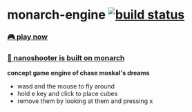 
# monarch-engine [![build status](https://travis-ci.org/monarch-games/engine.svg?branch=master)](https://travis-ci.org/monarch-games/engine)

### [**🎮 play now**](https://monarch-games.github.io/engine/)

### [**🔫 nanoshooter is built on monarch**](https://github.com/monarch-games/nanoshooter)

**concept game engine of chase moskal's dreams**
- wasd and the mouse to fly around
- hold e key and click to place cubes
- remove them by looking at them and pressing x
